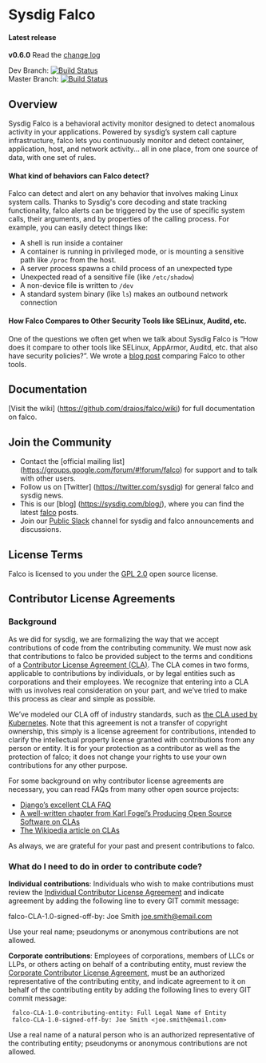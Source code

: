 # Sysdig Falco

#### Latest release

**v0.6.0**
Read the [change log](https://github.com/draios/falco/blob/dev/CHANGELOG.md)

Dev Branch: [![Build Status](https://travis-ci.org/draios/falco.svg?branch=dev)](https://travis-ci.org/draios/falco)<br />
Master Branch: [![Build Status](https://travis-ci.org/draios/falco.svg?branch=master)](https://travis-ci.org/draios/falco)

## Overview
Sysdig Falco is a behavioral activity monitor designed to detect anomalous activity in your applications. Powered by sysdig’s system call capture infrastructure, falco lets you continuously monitor and detect container, application, host, and network activity... all in one place, from one source of data, with one set of rules.

#### What kind of behaviors can Falco detect?

Falco can detect and alert on any behavior that involves making Linux system calls. Thanks to Sysdig's core decoding and state tracking functionality, falco alerts can be triggered by the use of specific system calls, their arguments, and by properties of the calling process. For example, you can easily detect things like:

- A shell is run inside a container
- A container is running in privileged mode, or is mounting a sensitive path like `/proc` from the host.
- A server process spawns a child process of an unexpected type
- Unexpected read of a sensitive file (like `/etc/shadow`)
- A non-device file is written to `/dev`
- A standard system binary (like `ls`) makes an outbound network connection

#### How Falco Compares to Other Security Tools like SELinux, Auditd, etc.

One of the questions we often get when we talk about Sysdig Falco is “How does it compare to other tools like SELinux, AppArmor, Auditd, etc. that also have security policies?”. We wrote a [blog post](https://sysdig.com/blog/selinux-seccomp-falco-technical-discussion/) comparing Falco to other tools.


Documentation
---
[Visit the wiki] (https://github.com/draios/falco/wiki) for full documentation on falco.

Join the Community
---
* Contact the [official mailing list] (https://groups.google.com/forum/#!forum/falco) for support and to talk with other users.
* Follow us on [Twitter] (https://twitter.com/sysdig) for general falco and sysdig news.
* This is our [blog] (https://sysdig.com/blog/), where you can find the latest [falco](https://sysdig.com/blog/tag/falco/) posts.
* Join our [Public Slack](https://sysdig.slack.com) channel for sysdig and falco announcements and discussions.

License Terms
---
Falco is licensed to you under the [GPL 2.0](./COPYING) open source license.

Contributor License Agreements
---
### Background
 As we did for sysdig, we are formalizing the way that we accept contributions of code from the contributing community. We must now ask that contributions to falco be provided subject to the terms and conditions of a [Contributor License Agreement (CLA)](./cla). The CLA comes in two forms, applicable to contributions by individuals, or by legal entities such as corporations and their employees. We recognize that entering into a CLA with us involves real consideration on your part, and we’ve tried to make this process as clear and simple as possible.

 We’ve modeled our CLA off of industry standards, such as [the CLA used by Kubernetes](https://github.com/kubernetes/kubernetes/blob/master/CONTRIBUTING.md). Note that this agreement is not a transfer of copyright ownership, this simply is a license agreement for contributions, intended to clarify the intellectual property license granted with contributions from any person or entity. It is for your protection as a contributor as well as the protection of falco; it does not change your rights to use your own contributions for any other purpose.

 For some background on why contributor license agreements are necessary, you can read FAQs from many other open source projects:

- [Django’s excellent CLA FAQ](https://www.djangoproject.com/foundation/cla/faq/)
- [A well-written chapter from Karl Fogel’s Producing Open Source Software on CLAs](http://producingoss.com/en/copyright-assignment.html)
- [The Wikipedia article on CLAs](http://en.wikipedia.org/wiki/Contributor_license_agreement)

As always, we are grateful for your past and present contributions to falco.

### What do I need to do in order to contribute code?

**Individual contributions**: Individuals who wish to make contributions must review the [Individual Contributor License Agreement](./cla/falco_contributor_agreement.txt) and indicate agreement by adding the following line to every GIT commit message:

falco-CLA-1.0-signed-off-by: Joe Smith <joe.smith@email.com>

Use your real name; pseudonyms or anonymous contributions are not allowed.

**Corporate contributions**: Employees of corporations, members of LLCs or LLPs, or others acting on behalf of a contributing entity, must review the [Corporate Contributor License Agreement](./cla/falco_corp_contributor_agreement.txt), must be an authorized representative of the contributing entity, and indicate agreement to it on behalf of the contributing entity by adding the following lines to every GIT commit message:

```
 falco-CLA-1.0-contributing-entity: Full Legal Name of Entity
 falco-CLA-1.0-signed-off-by: Joe Smith <joe.smith@email.com>
```

Use a real name of a natural person who is an authorized representative of the contributing entity; pseudonyms or anonymous contributions are not allowed.

